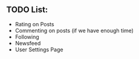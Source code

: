 TODO List:
----------
* Rating on Posts
* Commenting on posts (if we have enough time)
* Following
* Newsfeed
* User Settings Page
